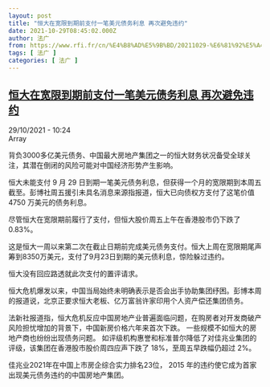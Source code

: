 ```yaml
---
layout: post
title: "恒大在宽限到期前支付一笔美元债务利息 再次避免违约"
date: 2021-10-29T08:45:02.000Z
author: 法广
from: https://www.rfi.fr/cn/%E4%B8%AD%E5%9B%BD/20211029-%E6%81%92%E5%A4%A7%E5%9C%A8%E5%AE%BD%E9%99%90%E5%88%B0%E6%9C%9F%E5%89%8D%E6%94%AF%E4%BB%98%E4%B8%80%E7%AC%94%E7%BE%8E%E5%85%83%E5%80%BA%E5%8A%A1%E5%88%A9%E6%81%AF-%E5%86%8D%E6%AC%A1%E9%81%BF%E5%85%8D%E8%BF%9D%E7%BA%A6
tags: [ 法广 ]
categories: [ 法广 ]
---
```

<!--1635497102000-->
[恒大在宽限到期前支付一笔美元债务利息 再次避免违约](https://www.rfi.fr/cn/%E4%B8%AD%E5%9B%BD/20211029-%E6%81%92%E5%A4%A7%E5%9C%A8%E5%AE%BD%E9%99%90%E5%88%B0%E6%9C%9F%E5%89%8D%E6%94%AF%E4%BB%98%E4%B8%80%E7%AC%94%E7%BE%8E%E5%85%83%E5%80%BA%E5%8A%A1%E5%88%A9%E6%81%AF-%E5%86%8D%E6%AC%A1%E9%81%BF%E5%85%8D%E8%BF%9D%E7%BA%A6)
------

<div>
<div>29/10/2021 - 10:24</div>Array<div >                    <p>背负3000多亿美元债务、中国最大房地产集团之一的恒大财务状况备受全球关注，其潜在倒闭的风险可能对中国经济形势产生影响。</p><p>恒大未能支付 9 月 29 日到期一笔美元债务利息，但获得一个月的宽限期到本周五截至。彭博社周五援引未具名消息来源指报道，恒大已向债权方支付了这笔价值 4750 万美元的债务利息。</p><p>尽管恒大在宽限期前履行了支付，但恒大股价周五上午在香港股市仍下跌了0.83%。</p><p>这是恒大一周以来第二次在截止日期前完成美元债务支付。恒大上周在宽限期尾声筹到8350万美元，支付了9月23日到期的美元债利息，惊险躲过违约。</p><p>恒大没有回应路透就此次支付的置评请求。</p><p>恒大危机爆发以来，中国当局始终未明确表示是否会出手协助集团纾困。彭博本周的报道说，北京正要求恒大老板、亿万富翁许家印用个人资产偿还集团债务。</p><p>法新社报道指，恒大危机反应中国房地产业普遍面临问题，在购房者对开发商破产风险担忧增加的背景下，中国新房价格六年来首次下跌。 一些规模不如恒大的房地产商也纷纷出现债务问题。 如评级机构惠誉和标准普尔降低了对佳兆业集团的评级，该集团在香港股市股价周四应声下跌了 18%，至周五早跌幅仍超过 2%。</p><p>佳兆业2021年在中国上市房企综合实力排名23位， 2015 年的违约使它成为首家出现美元债务违约的中国房地产集团。</p>                                            <div data-selfpromo-newsletter>    </div>    <div data-selfpromo-app>    </div>                </div>
</div>

